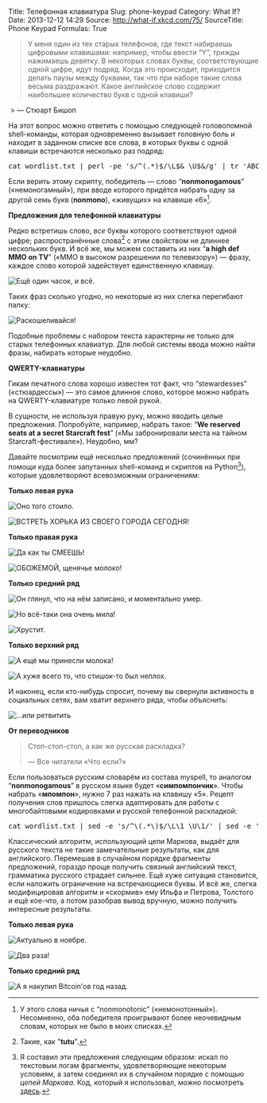 Title: Телефонная клавиатура
Slug: phone-keypad
Category: What If?
Date: 2013-12-12 14:29
Source: http://what-if.xkcd.com/75/
SourceTitle: Phone Keypad
Formulas: True

> У меня один из тех старых телефонов, где текст набираешь цифровыми клавишами: например, чтобы ввести “Y”, трижды нажимаешь девятку. В некоторых словах буквы, соответствующие одной цифре, идут подряд. Когда это происходит, приходится делать паузы между буквами, так что при наборе такие слова весьма раздражают. Какое английское слово содержит наибольшее количество букв с одной клавиши? 
>
 > — Стюарт Бишоп

На этот вопрос можно ответить с помощью следующей головоломной shell-команды, которая одновременно вызывает головную боль и находит в заданном списке все слова, в которых буквы с одной клавиши встречаются несколько раз подряд:

<pre>cat wordlist.txt | perl -pe 's/^(.*)$/\L$& \U$&/g' | tr 'ABCDEFGHIJKLMNOPQRSTUVWXYZ' '2223334445556667777888999' | grep -P "(.)\1\1\1\1\1"</pre>

Если верить этому скрипту, победитель — слово “**nonmonogamous**” («немоногамный»), при вводе которого придётся набрать одну за другой семь букв (**nonmono**), «живущих» на клавише «6»[^1].

**Предложения для телефонной клавиатуры**

Редко встретишь слово, _все_ буквы которого соответствуют одной цифре; распространённые слова[^2] с этим свойством не длиннее нескольких букв. И всё же, мы можем составить из них “**a high def MMO on TV**” («MMO в высоком разрешении по телевизору») — фразу, каждое слово которой задействует единственную клавишу.

![](/uploads/075-phone-keypad/t9_mmo_ru.png "Ещё один часок, и всё.")

Таких фраз сколько угодно, но некоторые из них слегка перегибают палку:

![](/uploads/075-phone-keypad/t9_mom_ru.png "Раскошеливайся!")

Подобные проблемы с набором текста характерны не только для старых телефонных клавиатур. Для любой системы ввода можно найти фразы, набирать которые неудобно.

**QWERTY-клавиатуры**

Гикам печатного слова хорошо известен тот факт, что “stewardesses” («стюардессы») — это самое длинное слово, которое можно набрать на QWERTY-клавиатуре только левой рукой.

В сущности, не используя правую руку, можно вводить целые предложения. Попробуйте, например, набрать такое: “**We reserved seats at a secret Starcraft fest**” («Мы забронировали места на тайном Starcraft-фестивале»). Неудобно, мм?

Давайте посмотрим ещё несколько предложений (сочинённых при помощи куда более запутанных shell-команд и скриптов на Python[^3]), которые удовлетворяют всевозможным ограничениям:


**Только левая рука**

![](/uploads/075-phone-keypad/t9_arrested_ru.png "Оно того стоило.")

![](/uploads/075-phone-keypad/t9_ferret_ru.png "ВСТРЕТЬ ХОРЬКА ИЗ СВОЕГО ГОРОДА СЕГОДНЯ!")

**Только правая рука**

![](/uploads/075-phone-keypad/t9_honolulu_ru.png "Да как ты СМЕЕШЬ!")

![](/uploads/075-phone-keypad/t9_milk_ru.png "ОБОЖЕМОЙ, щенячье молоко!")

**Только средний ряд**

![](/uploads/075-phone-keypad/t9_galahad_ru.png "Он глянул, что на нём записано, и моментально умер.")

![](/uploads/075-phone-keypad/t9_sasha_ru.png "Но всё-таки она очень мила!")

![](/uploads/075-phone-keypad/t9_salad_ru.png "Хрустит.")

**Только верхний ряд**

![](/uploads/075-phone-keypad/t9_puppy_ru.png "А ещё мы принесли молока!")

![](/uploads/075-phone-keypad/t9_poetry_ru.png "А хуже всего то, что стишок-то был неплох.")

И наконец, если кто-нибудь спросит, почему вы свернули активность в социальных сетях, вам хватит верхнего ряда, чтобы объяснить:

![](/uploads/075-phone-keypad/t9_tweet_ru.png "…или ретвитить")

**От переводчиков**

> Стоп-стоп-стоп, а как же русская раскладка?
> 
> — Все читатели «Что если?»


Если пользоваться русским словарём из состава myspell, то аналогом “**nonmonogamous**” в русском языке будет «**симпомпончик**». Чтобы набрать «**мпомпон**», нужно 7 раз нажать на клавишу «5». Рецепт получения слов пришлось слегка адаптировать для работы с многобайтовыми кодировками и русской телефонной раскладкой:
<pre>cat wordlist.txt | sed -e 's/^\(.*\)$/\L\1 \U\1/' | sed -e 'y/АБВГДЕЁЖЗИЙКЛМНОПРСТУФХЦЧШЩЪЫЬЭЮЯ/222233333444455556666777788889999/' | grep -P "(.)\1\1\1\1\1"</pre>

Классический алгоритм, использующий цепи Маркова, выдаёт для русского текста не такие замечательные результаты, как для английского. Перемешав в случайном порядке фрагменты предложений, гораздо проще получить связный английский текст, грамматика русского страдает сильнее. Ещё хуже ситуация становится, если наложить ограничение на встречающиеся буквы. И всё же, слегка модифицировав алгоритм и «скормив» ему Ильфа и Петрова, Толстого и ещё кое-что, а потом разобрав вывод вручную, можно получить интересные результаты.

**Только левая рука**

![](/uploads/075-phone-keypad/chtoesli_mustache.png "Актуально в ноябре.")

![](/uploads/075-phone-keypad/chtoesli_kin_dza_dza.png "Два раза!")

**Только средний ряд**

![](/uploads/075-phone-keypad/chtoesli_btc.png "А я накупил Bitcoin’ов год назад.")

[^1]: У этого слова ничья с “nonmonotonic” («немонотонный»). Несомненно, оба победителя проигрывают более неочевидным словам, которых не было в моих списках.

[^2]: Такие, как "**tutu**".

[^3]: Я составил эти предложения следующим образом: искал по текстовым логам фрагменты, удовлетворяющие некоторым условиям, а затем соединял их в случайном порядке с помощью _цепей Маркова_. Код, который я использовал, можно посмотреть [здесь](http://xkcd.com/markov.py.txt).
